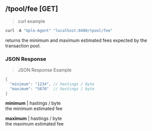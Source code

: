 ## /tpool/fee [GET]
> curl example

```go
curl -A "Uplo-Agent" "localhost:8480/tpool/fee"
```

returns the minimum and maximum estimated fees expected by the transaction pool.

### JSON Response
> JSON Response Example

```go
{
  "minimum": "1234", // hastings / byte
  "maximum": "5678"  // hastings / byte
}
```
**minimum** | hastings / byte  
the minimum estimated fee

**maximum** | hastings / byte  
the maximum estimated fee